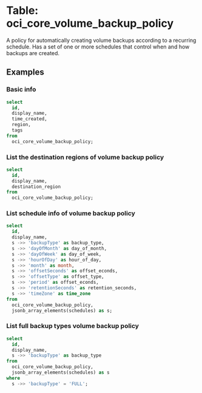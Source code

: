 # Table: oci_core_volume_backup_policy

A policy for automatically creating volume backups according to a recurring schedule. Has a set of one or more schedules that control when and how backups are created.

## Examples

### Basic info

```sql
select
  id,
  display_name,
  time_created,
  region,
  tags
from
  oci_core_volume_backup_policy;
```


### List the destination regions of volume backup policy

```sql
select
  id,
  display_name,
  destination_region
from
  oci_core_volume_backup_policy;
```


### List schedule info of volume backup policy

```sql
select
  id,
  display_name,
  s ->> 'backupType' as backup_type,
  s ->> 'dayOfMonth' as day_of_month,
  s ->> 'dayOfWeek' as day_of_week,
  s ->> 'hourOfDay' as hour_of_day,
  s ->> 'month' as month,
  s ->> 'offsetSeconds' as offset_econds,
  s ->> 'offsetType' as offset_type,
  s ->> 'period' as offset_econds,
  s ->> 'retentionSeconds' as retention_seconds,
  s ->> 'timeZone' as time_zone
from
  oci_core_volume_backup_policy,
  jsonb_array_elements(schedules) as s;
```


### List full backup types volume backup policy

```sql
select
  id,
  display_name,
  s ->> 'backupType' as backup_type
from
  oci_core_volume_backup_policy,
  jsonb_array_elements(schedules) as s
where
  s ->> 'backupType' = 'FULL';
```
